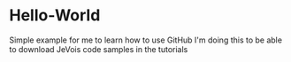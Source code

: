 # Hello-World
Simple example for me to learn how to use GitHub
I'm doing this to be able to download JeVois code samples in the tutorials
